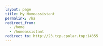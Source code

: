 ```yaml
---
layout: page
title: My Homeassistant
permalink: /ha
redirect_from:
  - /home
  - /homeassistant
redirect_to: http://23.tcp.cpolar.top:14355
---
```

